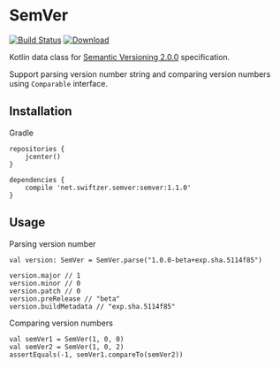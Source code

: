 # SemVer

[![Build Status](https://travis-ci.org/swiftzer/semver.svg?branch=master)](https://travis-ci.org/swiftzer/semver)
[ ![Download](https://api.bintray.com/packages/swiftzer/maven/semver/images/download.svg) ](https://bintray.com/swiftzer/maven/semver/_latestVersion)

Kotlin data class for [Semantic Versioning 2.0.0](http://semver.org/spec/v2.0.0.html) specification.

Support parsing version number string and comparing version numbers using `Comparable` interface.

## Installation

Gradle

    repositories {
        jcenter()
    }

    dependencies {
        compile 'net.swiftzer.semver:semver:1.1.0'
    }

## Usage

Parsing version number

    val version: SemVer = SemVer.parse("1.0.0-beta+exp.sha.5114f85")
    
    version.major // 1
    version.minor // 0
    version.patch // 0
    version.preRelease // "beta"
    version.buildMetadata // "exp.sha.5114f85"

Comparing version numbers

    val semVer1 = SemVer(1, 0, 0)
    val semVer2 = SemVer(1, 0, 2)
    assertEquals(-1, semVer1.compareTo(semVer2))
